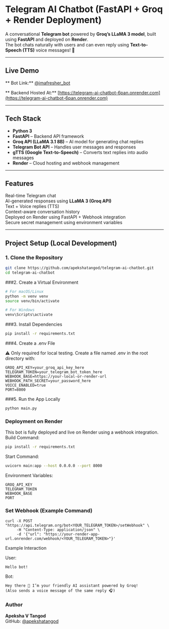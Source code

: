 # Telegram AI Chatbot (FastAPI + Groq + Render Deployment)

A conversational **Telegram bot** powered by **Groq’s LLaMA 3 model**, built using **FastAPI** and deployed on **Render**.  
The bot chats naturally with users and can even reply using **Text-to-Speech (TTS)** voice messages! 🎤

---

## Live Demo

** Bot Link:** [@imafresher_bot](https://t.me/imafresher_bot)

** Backend Hosted At:** [https://telegram-ai-chatbot-6pan.onrender.com](https://telegram-ai-chatbot-6pan.onrender.com)

---

## Tech Stack

-  **Python 3**
-  **FastAPI** – Backend API framework  
-  **Groq API (LLaMA 3.1 8B)** – AI model for generating chat replies  
-  **Telegram Bot API** – Handles user messages and responses  
-  **gTTS (Google Text-to-Speech)** – Converts text replies into audio messages  
-  **Render** – Cloud hosting and webhook management  

---

## Features

 Real-time Telegram chat  
 AI-generated responses using **LLaMA 3 (Groq API)**  
 Text + Voice replies (TTS)  
 Context-aware conversation history  
 Deployed on Render using FastAPI + Webhook integration  
 Secure secret management using environment variables  

---

##  Project Setup (Local Development)

### 1. Clone the Repository

```bash
git clone https://github.com/apekshatangod/telegram-ai-chatbot.git
cd telegram-ai-chatbot
```
###2. Create a Virtual Environment
```bash
# For macOS/Linux
python -m venv venv
source venv/bin/activate

# For Windows
venv\Scripts\activate
```
###3. Install Dependencies
```bash
pip install -r requirements.txt
```
###4. Create a .env File

⚠️ Only required for local testing.
Create a file named .env in the root directory with:
```
GROQ_API_KEY=your_groq_api_key_here
TELEGRAM_TOKEN=your_telegram_bot_token_here
WEBHOOK_BASE=https://your-local-or-render-url
WEBHOOK_PATH_SECRET=your_password_here
VOICE_ENABLED=true
PORT=8000
```
###5. Run the App Locally
```bash
python main.py
```
### Deployment on Render
This bot is fully deployed and live on Render using a webhook integration.
Build Command:
```bash
pip install -r requirements.txt
```
Start Command:
```bash
uvicorn main:app --host 0.0.0.0 --port 8000
```
Environment Variables:
```
GROQ_API_KEY
TELEGRAM_TOKEN
WEBHOOK_BASE
PORT
```
### Set Webhook (Example Command)
```
curl -X POST "https://api.telegram.org/bot<YOUR_TELEGRAM_TOKEN>/setWebhook" \
     -H "Content-Type: application/json" \
     -d '{"url": "https://your-render-app-url.onrender.com/webhook/<YOUR_TELEGRAM_TOKEN>"}'
```
Example Interaction

User:
```
Hello bot!
```
Bot:
```
Hey there 👋 I’m your friendly AI assistant powered by Groq!
(Also sends a voice message of the same reply 🎧)
```
###  Author

**Apeksha V Tangod**  
GitHub: [@apekshatangod](https://github.com/apekshatangod)
